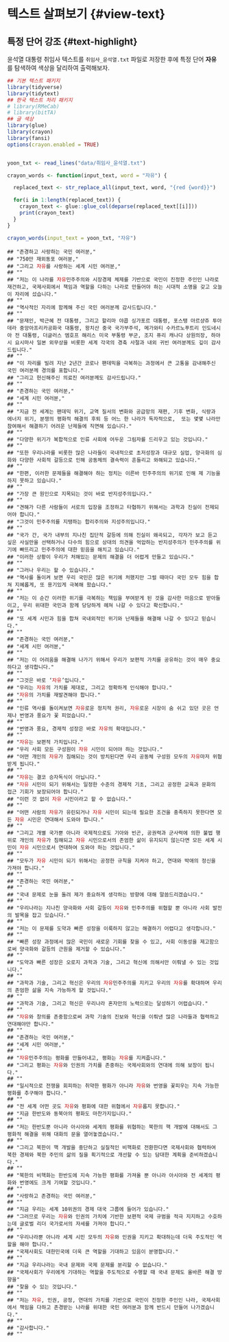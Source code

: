 



# 텍스트 살펴보기 {#view-text}

## 특정 단어 강조 {#text-highlight}

윤석열 대통령 취임사 텍스트를 `취임사_윤석열.txt` 파일로 저장한 후에 
특정 단어 **자유** 를 탐색하여 색상을 달리하여 출력해보자. 



```r
## 기본 텍스트 패키지
library(tidyverse)
library(tidytext)
## 한국 텍스트 처리 패키지
# library(RMeCab)
# library(bitTA)
## 글 색상
library(glue)
library(crayon)
library(fansi)
options(crayon.enabled = TRUE)


yoon_txt <- read_lines("data/취임사_윤석열.txt")

crayon_words <- function(input_text, word = "자유") {

  replaced_text <- str_replace_all(input_text, word, "{red {word}}")

  for(i in 1:length(replaced_text)) {
    crayon_text <- glue::glue_col(deparse(replaced_text[[i]]))
    print(crayon_text)
  }
}

crayon_words(input_text = yoon_txt, "자유")
```

<pre class="r-output"><code>## "존경하고 사랑하는 국민 여러분,"
## "750만 재외동포 여러분,"
## "그리고 <span style='color: #BB0000;'>자유</span>를 사랑하는 세계 시민 여러분,"
## ""
## "저는 이 나라를 <span style='color: #BB0000;'>자유</span>민주주의와 시장경제 체제를 기반으로 국민이 진정한 주인인 나라로 재건하고, 국제사회에서 책임과 역할을 다하는 나라로 만들어야 하는 시대적 소명을 갖고 오늘 이 자리에 섰습니다."
## ""
## "역사적인 자리에 함께해 주신 국민 여러분께 감사드립니다."
## ""
## "문재인, 박근혜 전 대통령, 그리고 할리마 야콥 싱가포르 대통령, 포스탱 아르샹쥬 투아데라 중앙아프리카공화국 대통령, 왕치산 중국 국가부주석, 메가와티 수카르노푸트리 인도네시아 전 대통령, 더글러스 엠호프 해리스 미국 부통령 부군, 조지 퓨리 캐나다 상원의장, 하야시 요시마사 일본 외무상을 비롯한 세계 각국의 경축 사절과 내외 귀빈 여러분께도 깊이 감사드립니다."
## ""
## "이 자리를 빌려 지난 2년간 코로나 팬데믹을 극복하는 과정에서 큰 고통을 감내해주신 국민 여러분께 경의를 표합니다."
## "그리고 헌신해주신 의료진 여러분께도 감사드립니다."
## ""
## "존경하는 국민 여러분,"
## "세계 시민 여러분,"
## ""
## "지금 전 세계는 팬데믹 위기, 교역 질서의 변화와 공급망의 재편, 기후 변화, 식량과 에너지 위기, 분쟁의 평화적 해결의 후퇴 등 어느 한 나라가 독자적으로,  또는 몇몇 나라만 참여해서 해결하기 어려운 난제들에 직면해 있습니다."
## ""
## "다양한 위기가 복합적으로 인류 사회에 어두운 그림자를 드리우고 있는 것입니다."
## ""
## "또한 우리나라를 비롯한 많은 나라들이 국내적으로 초저성장과 대규모 실업, 양극화의 심화와 다양한 사회적 갈등으로 인해 공동체의 결속력이 흔들리고 와해되고 있습니다."
## ""
## "한편, 이러한 문제들을 해결해야 하는 정치는 이른바 민주주의의 위기로 인해 제 기능을 하지 못하고 있습니다."
## ""
## "가장 큰 원인으로 지목되는 것이 바로 반지성주의입니다."
## ""
## "견해가 다른 사람들이 서로의 입장을 조정하고 타협하기 위해서는 과학과 진실이 전제되어야 합니다."
## "그것이 민주주의를 지탱하는 합리주의와 지성주의입니다."
## ""
## "국가 간, 국가 내부의 지나친 집단적 갈등에 의해 진실이 왜곡되고, 각자가 보고 듣고 싶은 사실만을 선택하거나 다수의 힘으로 상대의 의견을 억압하는 반지성주의가 민주주의를 위기에 빠뜨리고 민주주의에 대한 믿음을 해치고 있습니다."
## "이러한 상황이 우리가 처해있는 문제의 해결을 더 어렵게 만들고 있습니다."
## ""
## "그러나 우리는 할 수 있습니다."
## "역사를 돌이켜 보면 우리 국민은 많은 위기에 처했지만 그럴 때마다 국민 모두 힘을 합쳐 지혜롭게, 또 용기있게 극복해 왔습니다."
## ""
## "저는 이 순간 이러한 위기를 극복하는 책임을 부여받게 된 것을 감사한 마음으로 받아들이고, 우리 위대한 국민과 함께 당당하게 헤쳐 나갈 수 있다고 확신합니다."
## ""
## "또 세계 시민과 힘을 합쳐 국내외적인 위기와 난제들을 해결해 나갈 수 있다고 믿습니다."
## ""
## "존경하는 국민 여러분,"
## "세계 시민 여러분,"
## ""
## "저는 이 어려움을 해결해 나가기 위해서 우리가 보편적 가치를 공유하는 것이 매우 중요하다고 생각합니다."
## ""
## "그것은 바로 ‘<span style='color: #BB0000;'>자유</span>’입니다."
## "우리는 <span style='color: #BB0000;'>자유</span>의 가치를 제대로, 그리고 정확하게 인식해야 합니다."
## "<span style='color: #BB0000;'>자유</span>의 가치를 재발견해야 합니다."
## ""
## "인류 역사를 돌이켜보면 <span style='color: #BB0000;'>자유</span>로운 정치적 권리, <span style='color: #BB0000;'>자유</span>로운 시장이 숨 쉬고 있던 곳은 언제나 번영과 풍요가 꽃 피었습니다."
## ""
## "번영과 풍요, 경제적 성장은 바로 <span style='color: #BB0000;'>자유</span>의 확대입니다."
## ""
## "<span style='color: #BB0000;'>자유</span>는 보편적 가치입니다."
## "우리 사회 모든 구성원이 <span style='color: #BB0000;'>자유</span> 시민이 되어야 하는 것입니다."
## "어떤 개인의 <span style='color: #BB0000;'>자유</span>가 침해되는 것이 방치된다면 우리 공동체 구성원 모두의 <span style='color: #BB0000;'>자유</span>마저 위협받게 됩니다."
## ""
## "<span style='color: #BB0000;'>자유</span>는 결코 승자독식이 아닙니다."
## "<span style='color: #BB0000;'>자유</span> 시민이 되기 위해서는 일정한 수준의 경제적 기초, 그리고 공정한 교육과 문화의 접근 기회가 보장되어야 합니다."
## "이런 것 없이 <span style='color: #BB0000;'>자유</span> 시민이라고 할 수 없습니다."
## ""
## "어떤 사람의 <span style='color: #BB0000;'>자유</span>가 유린되거나 <span style='color: #BB0000;'>자유</span> 시민이 되는데 필요한 조건을 충족하지 못한다면 모든 <span style='color: #BB0000;'>자유</span> 시민은 연대해서 도와야 합니다."
## ""
## "그리고 개별 국가뿐 아니라 국제적으로도 기아와 빈곤, 공권력과 군사력에 의한 불법 행위로 개인의 <span style='color: #BB0000;'>자유</span>가 침해되고 <span style='color: #BB0000;'>자유</span> 시민으로서의 존엄한 삶이 유지되지 않는다면 모든 세계 시민이 <span style='color: #BB0000;'>자유</span> 시민으로서 연대하여 도와야 하는 것입니다."
## ""
## "모두가 <span style='color: #BB0000;'>자유</span> 시민이 되기 위해서는 공정한 규칙을 지켜야 하고, 연대와 박애의 정신을 가져야 합니다."
## ""
## "존경하는 국민 여러분,"
## ""
## "국내 문제로 눈을 돌려 제가 중요하게 생각하는 방향에 대해 말씀드리겠습니다."
## ""
## "우리나라는 지나친 양극화와 사회 갈등이 <span style='color: #BB0000;'>자유</span>와 민주주의를 위협할 뿐 아니라 사회 발전의 발목을 잡고 있습니다."
## ""
## "저는 이 문제를 도약과 빠른 성장을 이룩하지 않고는 해결하기 어렵다고 생각합니다."
## ""
## "빠른 성장 과정에서 많은 국민이 새로운 기회를 찾을 수 있고, 사회 이동성을 제고함으로써 양극화와 갈등의 근원을 제거할 수 있습니다."
## ""
## "도약과 빠른 성장은 오로지 과학과 기술, 그리고 혁신에 의해서만 이뤄낼 수 있는 것입니다."
## ""
## "과학과 기술, 그리고 혁신은 우리의 <span style='color: #BB0000;'>자유</span>민주주의를 지키고 우리의 <span style='color: #BB0000;'>자유</span>를 확대하며 우리의 존엄한 삶을 지속 가능하게 할 것입니다."
## ""
## "과학과 기술, 그리고 혁신은 우리나라 혼자만의 노력으로는 달성하기 어렵습니다."
## ""
## "<span style='color: #BB0000;'>자유</span>와 창의를 존중함으로써 과학 기술의 진보와 혁신을 이뤄낸 많은 나라들과 협력하고 연대해야만 합니다."
## ""
## "존경하는 국민 여러분,"
## "세계 시민 여러분,"
## ""
## "<span style='color: #BB0000;'>자유</span>민주주의는 평화를 만들어내고, 평화는 <span style='color: #BB0000;'>자유</span>를 지켜줍니다."
## "그리고 평화는 <span style='color: #BB0000;'>자유</span>와 인권의 가치를 존중하는 국제사회와의 연대에 의해 보장이 됩니다."
## ""
## "일시적으로 전쟁을 회피하는 취약한 평화가 아니라 <span style='color: #BB0000;'>자유</span>와 번영을 꽃피우는 지속 가능한 평화를 추구해야 합니다."
## ""
## "전 세계 어떤 곳도 <span style='color: #BB0000;'>자유</span>와 평화에 대한 위협에서 <span style='color: #BB0000;'>자유</span>롭지 못합니다."
## "지금 한반도와 동북아의 평화도 마찬가지입니다."
## ""
## "저는 한반도뿐 아니라 아시아와 세계의 평화를 위협하는 북한의 핵 개발에 대해서도 그 평화적 해결을 위해 대화의 문을 열어놓겠습니다."
## ""
## "그리고 북한이 핵 개발을 중단하고 실질적인 비핵화로 전환한다면 국제사회와 협력하여 북한 경제와 북한 주민의 삶의 질을 획기적으로 개선할 수 있는 담대한 계획을 준비하겠습니다."
## ""
## "북한의 비핵화는 한반도에 지속 가능한 평화를 가져올 뿐 아니라 아시아와 전 세계의 평화와 번영에도 크게 기여할 것입니다."
## ""
## "사랑하고 존경하는 국민 여러분,"
## ""
## "지금 우리는 세계 10위권의 경제 대국 그룹에 들어가 있습니다."
## "그러므로 우리는 <span style='color: #BB0000;'>자유</span>와 인권의 가치에 기반한 보편적 국제 규범을 적극 지지하고 수호하는데 글로벌 리더 국가로서의 자세를 가져야 합니다."
## ""
## "우리나라뿐 아니라 세계 시민 모두의 <span style='color: #BB0000;'>자유</span>와 인권을 지키고 확대하는데 더욱 주도적인 역할을 해야 합니다."
## "국제사회도 대한민국에 더욱 큰 역할을 기대하고 있음이 분명합니다."
## ""
## "지금 우리나라는 국내 문제와 국제 문제를 분리할 수 없습니다."
## "국제사회가 우리에게 기대하는 역할을 주도적으로 수행할 때 국내 문제도 올바른 해결 방향을"
## "찾을 수 있는 것입니다."
## ""
## "저는 <span style='color: #BB0000;'>자유</span>, 인권, 공정, 연대의 가치를 기반으로 국민이 진정한 주인인 나라, 국제사회에서 책임을 다하고 존경받는 나라를 위대한 국민 여러분과 함께 반드시 만들어 나가겠습니다."
## ""
## "감사합니다."
## ""
</code></pre>

